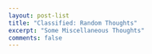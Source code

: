 ```yaml
---
layout: post-list
title: "Classified: Random Thoughts"
excerpt: "Some Miscellaneous Thoughts"
comments: false
---
```

